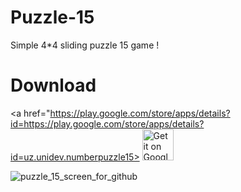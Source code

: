 # Puzzle-15
Simple 4*4 sliding puzzle 15 game !

# Download
<a href="https://play.google.com/store/apps/details?id=https://play.google.com/store/apps/details?id=uz.unidev.numberpuzzle15>
<img alt="Get it on Google Play" src="https://play.google.com/intl/en_us/badges/images/apps/en-play-badge.png" height="50px"/></a>


 ![puzzle_15_screen_for_github](https://user-images.githubusercontent.com/70841207/185742624-1f35fa14-59d0-4304-8bcd-3ff00cedf418.jpg)
